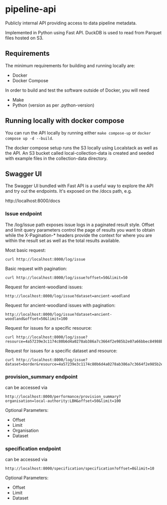 # pipeline-api
Publicly internal API providing access to data pipeline metadata.

Implemented in Python using Fast API.  DuckDB is used to read from Parquet files hosted on S3.

## Requirements

The minimum requirements for building and running locally are:

 * Docker
 * Docker Compose

In order to build and test the software outside of Docker, you will need

 * Make
 * Python (version as per .python-version)

## Running locally with docker compose

You can run the API locally by running either `make compose-up` or `docker compose up -d --build`.

The docker compose setup runs the S3 locally using Localstack as well as the API.  An S3 bucket called local-collection-data is created and seeded with example files in the collection-data directory.


## Swagger UI

The Swagger UI bundled with Fast API is a useful way to explore the API and try out the endpoints.  It's exposed on the /docs path, e.g.

http://localhost:8000/docs


### Issue endpoint

The /log/issue path exposes issue logs in a paginated result style.  Offset and limit query parameters control the page of results you want to obtain while the X-Pagination-* headers provide the context for where you are within the result set as well as the total results available.

Most basic request:

```
curl http://localhost:8000/log/issue
```

Basic request with pagination:

```
curl http://localhost:8000/log/issue?offset=50&limit=50
```

Request for ancient-woodland issues:

```
http://localhost:8000/log/issue?dataset=ancient-woodland
```

Request for ancient-woodland issues with pagination:

```
http://localhost:8000/log/issue?dataset=ancient-woodland&offset=50&limit=100
```

Request for issues for a specific resource:

```
curl http://localhost:8000/log/issue?resource=4a57239e3c1174c80b6d4a0278ab386a7c3664f2e985b2e07a66bbec84988b30
```

Request for issues for a specific dataset and resource:

```
curl http://localhost:8000/log/issue?dataset=border&resource=4a57239e3c1174c80b6d4a0278ab386a7c3664f2e985b2e07a66bbec84988b30&field=geometry
```

### provision_summary endpoint

can be accessed via
```
http://localhost:8000/performance/provision_summary?organisation=local-authority:LBH&offset=50&limit=100
```

Optional Parameters:
 * Offset
 * Limit
 * Organisation
 * Dataset


### specification endpoint

can be accessed via
```
http://localhost:8000/specification/specification?offset=0&limit=10
```

Optional Parameters:
 * Offset
 * Limit
 * Dataset